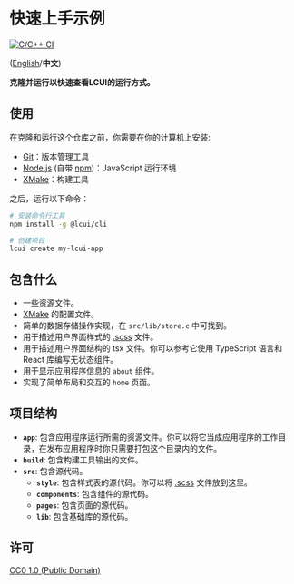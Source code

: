 # 快速上手示例

[![C/C++ CI](https://github.com/lcui-dev/lcui-quick-start/actions/workflows/ccpp.yml/badge.svg)](https://github.com/lcui-dev/lcui-quick-start/actions/workflows/ccpp.yml)

([English](README.md)/**中文**)

**克隆并运行以快速查看LCUI的运行方式。**

## 使用

在克隆和运行这个仓库之前，你需要在你的计算机上安装:

- [Git](https://git-scm.com)：版本管理工具
- [Node.js](https://nodejs.org/en/download/) (自带 [npm](http://npmjs.com))：JavaScript 运行环境
- [XMake](https://xmake.io/)：构建工具

之后，运行以下命令：

```bash
# 安装命令行工具
npm install -g @lcui/cli

# 创建项目
lcui create my-lcui-app
```

## 包含什么

- 一些资源文件。
- [XMake](https://xmake.io/) 的配置文件。
- 简单的数据存储操作实现，在 `src/lib/store.c` 中可找到。
- 用于描述用户界面样式的 [.scss](https://sass-lang.com/guide) 文件。
- 用于描述用户界面结构的 tsx 文件。你可以参考它使用 TypeScript 语言和 React 库编写无状态组件。
- 用于显示应用程序信息的 `about` 组件。
- 实现了简单布局和交互的 `home` 页面。

## 项目结构

- **`app`**: 包含应用程序运行所需的资源文件。你可以将它当成应用程序的工作目录，在发布应用程序时你只需要打包这个目录内的文件。
- **`build`**: 包含构建工具输出的文件。
- **`src`**: 包含源代码。
  - **`style`**: 包含样式表的源代码。你可以将 [.scss](https://sass-lang.com/guide) 文件放到这里。
  - **`components`**: 包含组件的源代码。
  - **`pages`**: 包含页面的源代码。
  - **`lib`**: 包含基础库的源代码。

## 许可

[CC0 1.0 (Public Domain)](LICENSE.md)
